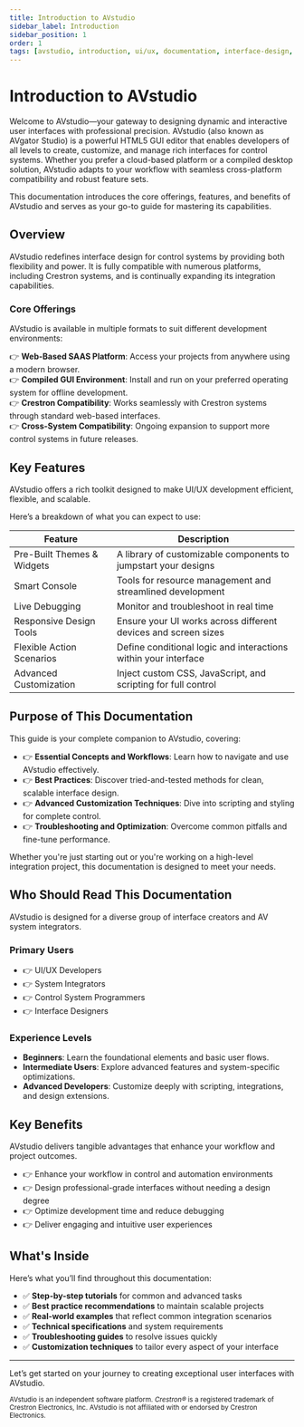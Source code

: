 ```yaml
---
title: Introduction to AVstudio
sidebar_label: Introduction
sidebar_position: 1
order: 1
tags: [avstudio, introduction, ui/ux, documentation, interface-design, control-systems, crestron, saas, gui, html5]
---
```


# Introduction to AVstudio

Welcome to AVstudio—your gateway to designing dynamic and interactive user interfaces with professional precision. AVstudio (also known as AVgator Studio) is a powerful HTML5 GUI editor that enables developers of all levels to create, customize, and manage rich interfaces for control systems. Whether you prefer a cloud-based platform or a compiled desktop solution, AVstudio adapts to your workflow with seamless cross-platform compatibility and robust feature sets.

This documentation introduces the core offerings, features, and benefits of AVstudio and serves as your go-to guide for mastering its capabilities.

## Overview

AVstudio redefines interface design for control systems by providing both flexibility and power. It is fully compatible with numerous platforms, including Crestron systems, and is continually expanding its integration capabilities.

### Core Offerings

AVstudio is available in multiple formats to suit different development environments:

👉 **Web-Based SAAS Platform**: Access your projects from anywhere using a modern browser.  
👉 **Compiled GUI Environment**: Install and run on your preferred operating system for offline development.  
👉 **Crestron Compatibility**: Works seamlessly with Crestron systems through standard web-based interfaces.  
👉 **Cross-System Compatibility**: Ongoing expansion to support more control systems in future releases.

## Key Features

AVstudio offers a rich toolkit designed to make UI/UX development efficient, flexible, and scalable.

Here’s a breakdown of what you can expect to use:

| Feature                      | Description                                                                 |
|-----------------------------|-----------------------------------------------------------------------------|
| Pre-Built Themes & Widgets  | A library of customizable components to jumpstart your designs              |
| Smart Console               | Tools for resource management and streamlined development                   |
| Live Debugging              | Monitor and troubleshoot in real time                                       |
| Responsive Design Tools     | Ensure your UI works across different devices and screen sizes              |
| Flexible Action Scenarios   | Define conditional logic and interactions within your interface             |
| Advanced Customization      | Inject custom CSS, JavaScript, and scripting for full control               |

## Purpose of This Documentation

This guide is your complete companion to AVstudio, covering:

- 👉 **Essential Concepts and Workflows**: Learn how to navigate and use AVstudio effectively.
- 👉 **Best Practices**: Discover tried-and-tested methods for clean, scalable interface design.
- 👉 **Advanced Customization Techniques**: Dive into scripting and styling for complete control.
- 👉 **Troubleshooting and Optimization**: Overcome common pitfalls and fine-tune performance.

Whether you're just starting out or you're working on a high-level integration project, this documentation is designed to meet your needs.

## Who Should Read This Documentation

AVstudio is designed for a diverse group of interface creators and AV system integrators.

### Primary Users

- 👉 UI/UX Developers
- 👉 System Integrators
- 👉 Control System Programmers
- 👉 Interface Designers

### Experience Levels

- **Beginners**: Learn the foundational elements and basic user flows.  
- **Intermediate Users**: Explore advanced features and system-specific optimizations.  
- **Advanced Developers**: Customize deeply with scripting, integrations, and design extensions.

## Key Benefits

AVstudio delivers tangible advantages that enhance your workflow and project outcomes.

- 👉 Enhance your workflow in control and automation environments
- 👉 Design professional-grade interfaces without needing a design degree  
- 👉 Optimize development time and reduce debugging  
- 👉 Deliver engaging and intuitive user experiences  

## What's Inside

Here’s what you’ll find throughout this documentation:

- ✅ **Step-by-step tutorials** for common and advanced tasks  
- ✅ **Best practice recommendations** to maintain scalable projects  
- ✅ **Real-world examples** that reflect common integration scenarios  
- ✅ **Technical specifications** and system requirements  
- ✅ **Troubleshooting guides** to resolve issues quickly  
- ✅ **Customization techniques** to tailor every aspect of your interface

---

Let’s get started on your journey to creating exceptional user interfaces with AVstudio.


<sub>AVstudio is an independent software platform. <em>Crestron®</em> is a registered trademark of Crestron Electronics, Inc. AVstudio is not affiliated with or endorsed by Crestron Electronics.</sub>